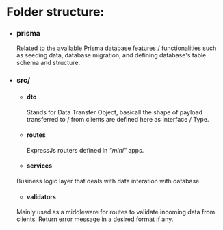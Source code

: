 # Folder structure:

- ### prisma

  Related to the available Prisma database features / functionalities such as seeding data, database migration, and defining database's table schema and structure.
- ### src/
  - #### dto

    Stands for Data Transfer Object, basicall the shape of payload transferred to / from clients are defined here as Interface / Type.

  - #### routes
  
    ExpressJs routers defined in *"mini"* apps.

  - #### services

  Business logic layer that deals with data interation with database.

  - #### validators

  Mainly used as a middleware for routes to validate incoming data from clients. Return error message in a desired format if any.